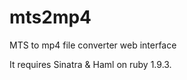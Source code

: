 mts2mp4
=======

MTS to mp4 file converter web interface

It requires Sinatra & Haml on ruby 1.9.3.
